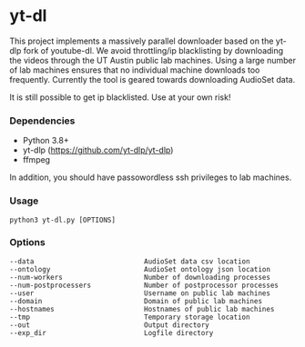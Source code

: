 # yt-dl
This project implements a massively parallel downloader based on the yt-dlp fork of youtube-dl. We avoid throttling/ip blacklisting by downloading the videos through the UT Austin public lab machines. Using a large number of lab machines ensures that no individual machine downloads too frequently. Currently the tool is geared towards downloading AudioSet data.

It is still possible to get ip blacklisted. Use at your own risk!

### Dependencies
- Python 3.8+
- yt-dlp (https://github.com/yt-dlp/yt-dlp)
- ffmpeg

In addition, you should have passowordless ssh privileges to lab machines.

### Usage
```
python3 yt-dl.py [OPTIONS]
```

### Options
    --data                           AudioSet data csv location
    --ontology                       AudioSet ontology json location
    --num-workers                    Number of downloading processes
    --num-postprocessers             Number of postprocessor processes
    --user                           Username on public lab machines
    --domain                         Domain of public lab machines
    --hostnames                      Hostnames of public lab machines
    --tmp                            Temporary storage location
    --out                            Output directory
    --exp_dir                        Logfile directory
